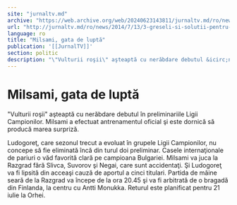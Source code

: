 ```yaml
---
site: "jurnaltv.md"
archive: "https://web.archive.org/web/20240623143811/jurnaltv.md/ro/news/2014/7/13/3-greseli-si-solutii-pentru-tinerii-10044918/"
url: "http://jurnaltv.md/ro/news/2014/7/13/3-greseli-si-solutii-pentru-tinerii-10044918/"
language: ro
title: "Milsami, gata de luptă"
publication: '[[JurnalTV]]'
section: politic
description: "\"Vulturii roşii\" aşteaptă cu nerăbdare debutul &icirc;n preliminariile Ligii Campionilor. Milsami a efectuat antrenamentul oficial şi este dornică să..."
---
```


# Milsami, gata de luptă

"Vulturii roşii" aşteaptă cu nerăbdare debutul în preliminariile Ligii Campionilor. Milsami a efectuat antrenamentul oficial şi este dornică să producă marea surpriză.

Ludogoreţ, care sezonul trecut a evoluat în grupele Ligii Campionilor, nu concepe să fie eliminată încă din turul doi preliminar. Casele internaţionale de pariuri o văd favorită clară pe campioana Bulgariei. Milsami va juca la Razgrad fără Slivca, Suvorov şi Negai, care sunt accidentaţi. Şi Ludogoreţ va fi lipsită din acceaşi cauză de aportul a cinci titulari. Partida de mâine seară de la Razgrad va începe de la ora 20.45 şi va fi arbitrată de o bragadă din Finlanda, la centru cu Antti Monukka. Returul este planificat pentru 21 iulie la Orhei.